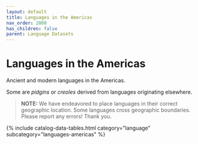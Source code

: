 ```yaml
---
layout: default
title: Languages in the Americas
nav_order: 2000
has_children: false
parent: Language Datasets
---
```


# Languages in the Americas

Ancient and modern languages in the Americas.

Some are _pidgins_ or _creoles_ derived from languages originating elsewhere.

> **NOTE:** We have endeavored to place languages in their correct geographic location. Some languages cross geographic boundaries. Please report any errors! Thank you.

{% include catalog-data-tables.html 
	category="language" 
	subcategory="languages-americas" %}
